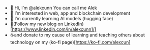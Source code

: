 - 👋 Hi, I’m @alekcunn You can call me Alek
- 👀 I’m interested in web, app and blockchain development
- 🌱 I’m currently learning AI models (hugging face)
- 📝(Follow my new blog on LinkedIn)[https://www.linkedin.com/in/alexcunn1/]
- ☕and donate to my cause of learning and teaching others about technology on my (ko-fi page)[https://ko-fi.com/alexcun]

<!---
alekcunn/alekcunn is a ✨ special ✨ repository because its `README.md` (this file) appears on your GitHub profile.
You can click the Preview link to take a look at your changes.
--->
